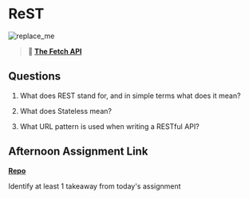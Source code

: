 # ReST

![replace_me](https://codeworks.blob.core.windows.net/public/assets/img/illustrations/placeholder.svg)

> **📖 [The Fetch API](https://codeworksacademy.com/fs-student-guide/resources/wk4/04-Fetch)**

## Questions

1. What does REST stand for, and in simple terms what does it mean?

2. What does Stateless mean?

3. What URL pattern is used when writing a RESTful API?

## Afternoon Assignment Link

**[Repo](https://github.com/Ethan-Johnson17/Music-Is-Fun)**

Identify at least 1 takeaway from today's assignment
